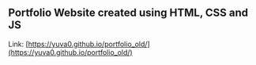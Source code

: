 ## Portfolio Website created using HTML, CSS and JS
Link: [https://yuva0.github.io/portfolio_old/](https://yuva0.github.io/portfolio_old/)

